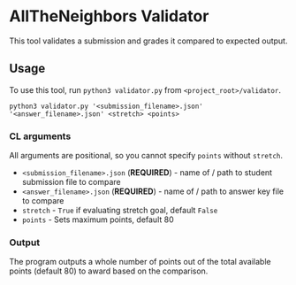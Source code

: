 # AllTheNeighbors Validator

This tool validates a submission and grades it compared to expected output.

## Usage

To use this tool, run `python3 validator.py` from `<project_root>/validator`.

```
python3 validator.py '<submission_filename>.json' '<answer_filename>.json' <stretch> <points>
```

### CL arguments

All arguments are positional, so you cannot specify `points` without `stretch`.

* `<submission_filename>.json` (**REQUIRED**) - name of / path to student submission file to compare
* `<answer_filename>.json` (**REQUIRED**) - name of / path to answer key file to compare
* `stretch` - `True` if evaluating stretch goal, default `False`
* `points` - Sets maximum points, default 80

### Output

The program outputs a whole number of points out of the total available points (default 80) to award based on the comparison.
